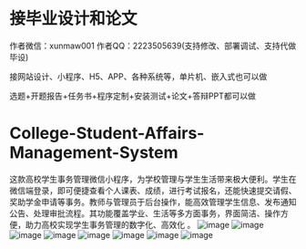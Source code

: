 # 接毕业设计和论文
作者微信：xunmaw001  作者QQ：2223505639(支持修改、部署调试、支持代做毕设)

接网站设计、小程序、H5、APP、各种系统等，单片机、嵌入式也可以做

选题+开题报告+任务书+程序定制+安装测试+论文+答辩PPT都可以做
# College-Student-Affairs-Management-System
这款高校学生事务管理微信小程序，为学校管理与学生生活带来极大便利。学生在微信端登录，即可便捷查看个人课表、成绩，进行考试报名，还能快速提交请假、奖助学金申请等事务。教师与管理员于后台操作，能高效管理学生信息、发布通知公告、处理审批流程。其功能覆盖学业、生活等多方面事务，界面简洁、操作方便，助力高校实现学生事务管理的数字化、高效化 。 
![image](https://github.com/user-attachments/assets/46dcc6c7-2541-44a3-a2cb-82b82391a98c)
![image](https://github.com/user-attachments/assets/c723b446-e751-43d7-b68b-f5891dab7198)
![image](https://github.com/user-attachments/assets/d6ed1c27-8e33-4e48-911a-10f4f9b4cec0)
![image](https://github.com/user-attachments/assets/3ee0479f-82e5-457e-b14b-f127a56c95b0)
![image](https://github.com/user-attachments/assets/c106ccf0-c64e-4a93-ab74-70fc6da37cfd)
![image](https://github.com/user-attachments/assets/b5452847-d728-4de8-8c36-363d1f908cf0)
![image](https://github.com/user-attachments/assets/20dc621f-b292-4b84-b5bc-4cb41014809c)
![image](https://github.com/user-attachments/assets/8cce0630-c7a4-41a2-af37-a2f8170dd48a)
